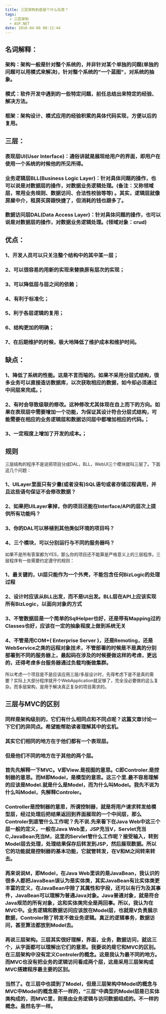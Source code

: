 ```yaml
---
title: 三层架构到底是个什么玩意？
tags:
  - 三层架构
  - ASP.NET
date: 2016-04-08 00:12:44
---
```


## 名词解释：

### **架构**：架构一般是针对整个系统的，并非针对某个单独的问题(单独的问题可以用模式来解决)，针对整个系统的"一个蓝图"，对系统的抽象。

### **模式**：软件开发中遇到的一些特定问题，前任总结出来特定的经验、解决方法。

### **框架**：架构设计、模式应用的经验积累的具体代码实现，方便以后的复用。
<!--more-->
## 三层：

### 表现层UI(User Interface)：通俗讲就是展现给用户的界面，即用户在使用一个系统的时候他的所见所得。

### 业务逻辑层BLL(Business Logic Layer)：针对具体问题的操作，也可以说是对数据层的操作，对数据业务逻辑处理。(备注：又称领域层，常用业务规则、数据访问、合法性校验等等) 。其实，逻辑层就像房屋中介，租房买房跟快捷了，但消耗的钱也跟多了。

### 数据访问层DAL(Data Access Layer)：针对具体问题的操作，也可以说是对数据层的操作，对数据业务逻辑处理。(领域对象：crud)

## 优点：

### 1、开发人员可以只关注整个结构中的其中某一层；

### 2、可以很容易的用新的实现来替换原有层次的实现；

### 3、可以降低层与层之间的依赖；

### 4、有利于标准化；

### 5、利于各层逻辑的复用；

### 6、结构更加的明确；

### 7、在后期维护的时候，极大地降低了维护成本和维护时间。

## 缺点：

### 1、降低了系统的性能。这是不言而喻的。如果不采用分层式结构，很多业务可以直接造访数据库，以次获取相应的数据，如今却必须通过中间层来完成。；

### 2、有时会导致级联的修改。这种修改尤其体现在自上而下的方向。如果在表现层中需要增加一个功能，为保证其设计符合分层式结构，可能需要在相应的业务逻辑层和数据访问层中都增加相应的代码。；

### 3、一定程度上增加了开发的成本。；

## 规则

三层结构的程序不是说把项目分成DAL，BLL，WebUI三个模块就叫三层了。下面这几个问题：

### 1、UILayer里面只有少量(或者没有)SQL语句或者存储过程调用，并且这些语句保证不会修改数据？

### 2、如果把UILayer拿掉，你的项目还能在Interface/API的层次上提供所有功能吗？

### 3、你的DAL可以移植到其他类似环境的项目吗？

### 4、三个模块，可以分别运行与不同的服务器吗？

如果不是所有答案都为YES，那么你的项目还不能算是严格意义上的三层程序。三层程序有一些需要约定遵守的规则：

### 1、最关键的，UI层只能作为一个外壳，不能包含任何BizLogic的处理过程

### 2、设计时应该从BLL出发，而不是UI出发。BLL层在API上应该实现所有BizLogic，以面向对象的方式

### 3、不管数据层是一个简单的SqlHelper也好，还是带有Mapping过的Classes也好，应该在一定的抽象程度上做到系统无关

### 4、不管是用COM+( Enterprise Server )，还是Remoting，还是WebService之类的远程对象技术，不管部署的时候是不是真的分别部署到不同的服务器上，最起码在涉及的时候要做这样的考虑，更远的，还得考虑多台服务器通过负载均衡做集群。

所以考虑一个项目是不是应该应用三层/多层设计时，先得考虑下是不是真的需要？实际上大部分程序就开个WebApplication就足够了，完全没必要做的这么复杂。而多层架构，是用于解决真正复杂的项目需求的。

## 三层与MVC的区别

### 同样是架构级别的，它们有什么相同点和不同点呢？这篇文章讨论一下它们的异同点。希望能帮助读者理解其中的玄机。

### 其实它们相同的地方在于他们都有一个表现层。

### 但是他们不同的地方在于其他的两个层。

### 首先先解释一下MVC。V即View.是视图的意思。C即Controler.是控制器的意思。而M即Model，是模型的意思。这三个里.最不容易理解的应该是Model.就是什么是Model，而为什么叫Model。我先不说为什么叫Model，先解释Controler。

### Controller是控制器的意思，所谓控制器，就是将用户请求转发给模型层，经过处理后把结果返回到界面展现的一个中间层，那么Controler到底管什么工作呢？先不说.先来看下在Java Web中这三个层一般的定义，一般在Java Web里，JSP充当V，Servlet充当C,JavaBean充当M，这里的Servlet管什么工作呢？接受输入，转到Model层去处理，处理结果保存后转发到JSP，然后展现数据。所以它的功能就是控制器的基本功能，它就管转发，在V和M之间转来转去。

### 再来说说M，即Model，在Java Web里说的是JavaBean，我认识的很多人都把JavaBean误认为是实体类，其实JavaBean有比实体类更丰富的定义，在JavaBean中除了其属性和字段，还可以有行为及其事件，JavaBean可以理解为普通Java对象。Java普通对象，就是符合Java规范的所有对象，这和实体类完全是两回事。所以，我认为在MVC中。业务逻辑和数据访问应该放在Model层，也就是V负责展示数据，Controler除了转发不做业务逻辑。真正的逻辑事务，数据访问，甚至算法都放到Model去。

### 再说三层架构。三层其实很好理解，界面，业务，数据访问，就这三个，从字面都可以理解出它们的意思。我要说的是它和MVC的区别。在三层架构中没有定义Controler的概念。这是我认为最不同的地方。而MVC也没有把业务的逻辑访问看成两个层，这是采用三层架构或MVC搭建程序最主要的区别。

### 当然了。在三层中也提到了Model，但是三层架构中Model的概念与MVC中Model的概念是不一样的，“三层”中典型的Model层是已实体类构成的，而MVC里，则是由业务逻辑与访问数据组成的。不一样的概念。虽然名字一样。